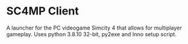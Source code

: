 # SC4MP Client
A launcher for the PC videogame Simcity 4 that allows for multiplayer gameplay. Uses python 3.8.10 32-bit, py2exe and Inno setup script.